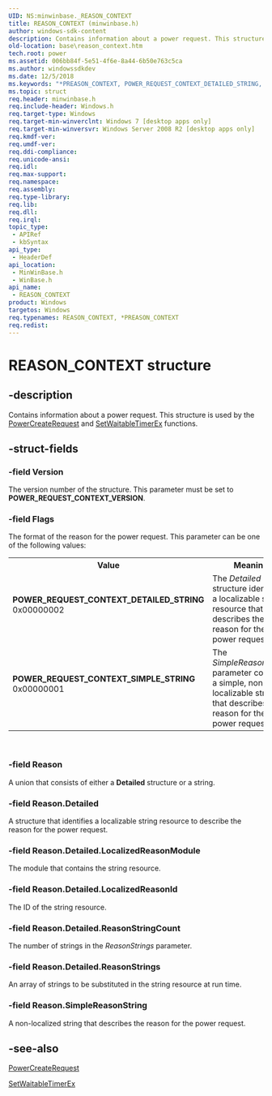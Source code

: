 ```yaml
---
UID: NS:minwinbase._REASON_CONTEXT
title: REASON_CONTEXT (minwinbase.h)
author: windows-sdk-content
description: Contains information about a power request. This structure is used by the PowerCreateRequest and SetWaitableTimerEx functions.
old-location: base\reason_context.htm
tech.root: power
ms.assetid: 006bb84f-5e51-4f6e-8a44-6b50e763c5ca
ms.author: windowssdkdev
ms.date: 12/5/2018
ms.keywords: "*PREASON_CONTEXT, POWER_REQUEST_CONTEXT_DETAILED_STRING, POWER_REQUEST_CONTEXT_SIMPLE_STRING, PREASON_CONTEXT, PREASON_CONTEXT structure pointer, REASON_CONTEXT, REASON_CONTEXT structure, base.reason_context, minwinbase/PREASON_CONTEXT, minwinbase/REASON_CONTEXT, winbase/PREASON_CONTEXT, winbase/REASON_CONTEXT"
ms.topic: struct
req.header: minwinbase.h
req.include-header: Windows.h
req.target-type: Windows
req.target-min-winverclnt: Windows 7 [desktop apps only]
req.target-min-winversvr: Windows Server 2008 R2 [desktop apps only]
req.kmdf-ver: 
req.umdf-ver: 
req.ddi-compliance: 
req.unicode-ansi: 
req.idl: 
req.max-support: 
req.namespace: 
req.assembly: 
req.type-library: 
req.lib: 
req.dll: 
req.irql: 
topic_type:
 - APIRef
 - kbSyntax
api_type:
 - HeaderDef
api_location:
 - MinWinBase.h
 - WinBase.h
api_name:
 - REASON_CONTEXT
product: Windows
targetos: Windows
req.typenames: REASON_CONTEXT, *PREASON_CONTEXT
req.redist: 
---
```


# REASON_CONTEXT structure


## -description


Contains information about a power request. This structure is used by the 
    <a href="https://msdn.microsoft.com/2122bf00-9e6b-48ab-89b0-f53dd6804902">PowerCreateRequest</a> and 
    <a href="https://msdn.microsoft.com/2facde72-6e04-4a2f-9ee6-059f36932539">SetWaitableTimerEx</a> functions.


## -struct-fields




### -field Version

The version number of the structure. This parameter must be set to 
      <b>POWER_REQUEST_CONTEXT_VERSION</b>.


### -field Flags

The format of the reason for the power request. This parameter can be one of the following values:

<table>
<tr>
<th>Value</th>
<th>Meaning</th>
</tr>
<tr>
<td width="40%"><a id="POWER_REQUEST_CONTEXT_DETAILED_STRING"></a><a id="power_request_context_detailed_string"></a><dl>
<dt><b>POWER_REQUEST_CONTEXT_DETAILED_STRING</b></dt>
<dt>0x00000002</dt>
</dl>
</td>
<td width="60%">
The <i>Detailed</i> structure identifies a localizable string resource that describes 
        the reason for the power request. 

</td>
</tr>
<tr>
<td width="40%"><a id="POWER_REQUEST_CONTEXT_SIMPLE_STRING"></a><a id="power_request_context_simple_string"></a><dl>
<dt><b>POWER_REQUEST_CONTEXT_SIMPLE_STRING</b></dt>
<dt>0x00000001</dt>
</dl>
</td>
<td width="60%">
The <i>SimpleReasonString</i> parameter contains a simple, non-localizable string that 
        describes the reason for the power request.

</td>
</tr>
</table>
 


### -field Reason

A union that consists of either a <b>Detailed</b> structure or a string.  


### -field Reason.Detailed

A structure that identifies a localizable string resource to describe the reason for the power 
       request.


### -field Reason.Detailed.LocalizedReasonModule

The module that contains the string resource.


### -field Reason.Detailed.LocalizedReasonId

The ID of the string resource.


### -field Reason.Detailed.ReasonStringCount

The number of strings in the <i>ReasonStrings</i> parameter.


### -field Reason.Detailed.ReasonStrings

An array of strings to be substituted in the string resource at run time. 


### -field Reason.SimpleReasonString

A non-localized string that describes the reason for the power request.  


## -see-also




<a href="https://msdn.microsoft.com/2122bf00-9e6b-48ab-89b0-f53dd6804902">PowerCreateRequest</a>



<a href="https://msdn.microsoft.com/2facde72-6e04-4a2f-9ee6-059f36932539">SetWaitableTimerEx</a>
 

 

